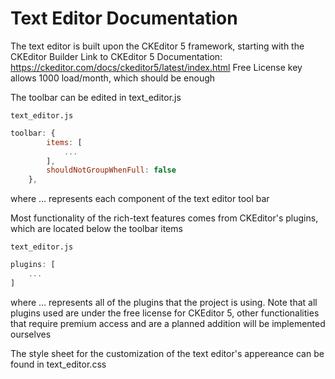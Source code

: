 # Text Editor Documentation

The text editor is built upon the CKEditor 5 framework, starting with the CKEditor Builder
Link to CKEditor 5 Documentation: https://ckeditor.com/docs/ckeditor5/latest/index.html
Free License key allows 1000 load/month, which should be enough

The toolbar can be edited in text_editor.js

`text_editor.js`
``` js
toolbar: {
		items: [
			...
		],
		shouldNotGroupWhenFull: false
	}, 
```

where ... represents each component of the text editor tool bar

Most functionality of the rich-text features comes from CKEditor's plugins, which are located below the toolbar items

`text_editor.js`
``` js
plugins: [
    ...
]
```

where ... represents all of the plugins that the project is using.
Note that all plugins used are under the free license for CKEditor 5, other functionalities that require premium access
and are a planned addition will be implemented ourselves

The style sheet for the customization of the text editor's appereance can be found in text_editor.css